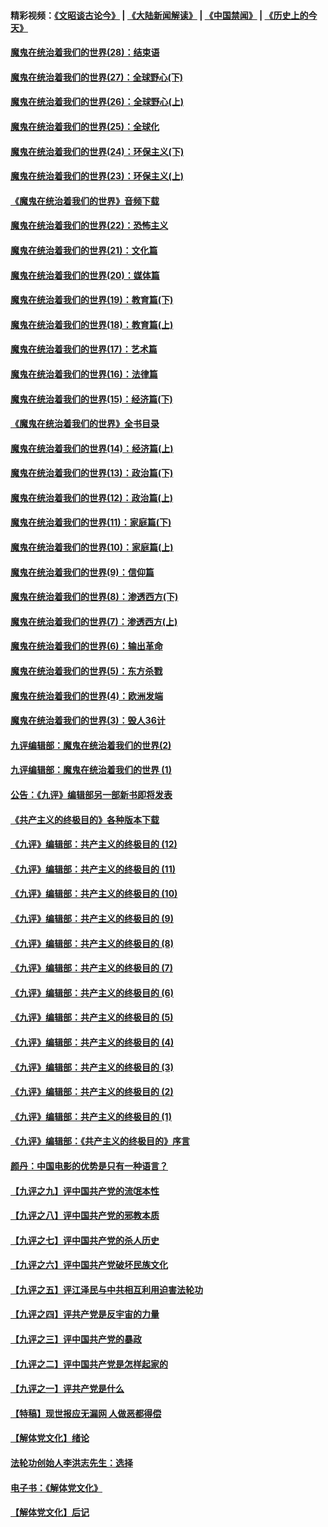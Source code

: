 #### 精彩视频：[《文昭谈古论今》](https://github.com/gfw-breaker/wenzhao/blob/master/README.md?t=01270630) | [《大陆新闻解读》](https://github.com/gfw-breaker/ntdtv-comedy/blob/master/README.md?t=01270630) | [《中国禁闻》](https://github.com/gfw-breaker/ntdtv-news/blob/master/README.md?t=01270630) | [《历史上的今天》](https://github.com/gfw-breaker/today-in-history/blob/master/README.md?t=01270630) 

#### [魔鬼在统治着我们的世界(28)：结束语](../pages/nsc422/n10936246.md?t=01270630) 

#### [魔鬼在统治着我们的世界(27)：全球野心(下)](../pages/nsc422/n10928319.md?t=01270630) 

#### [魔鬼在统治着我们的世界(26)：全球野心(上)](../pages/nsc422/n10900318.md?t=01270630) 

#### [魔鬼在统治着我们的世界(25)：全球化](../pages/nsc422/n10788205.md?t=01270630) 

#### [魔鬼在统治着我们的世界(24)：环保主义(下)](../pages/nsc422/n10695307.md?t=01270630) 

#### [魔鬼在统治着我们的世界(23)：环保主义(上)](../pages/nsc422/n10688613.md?t=01270630) 

#### [《魔鬼在统治着我们的世界》音频下载](../pages/nsc422/n10635553.md?t=01270630) 

#### [魔鬼在统治着我们的世界(22)：恐怖主义](../pages/nsc422/n10614727.md?t=01270630) 

#### [魔鬼在统治着我们的世界(21)：文化篇](../pages/nsc422/n10597706.md?t=01270630) 

#### [魔鬼在统治着我们的世界(20)：媒体篇](../pages/nsc422/n10586579.md?t=01270630) 

#### [魔鬼在统治着我们的世界(19)：教育篇(下)](../pages/nsc422/n10564808.md?t=01270630) 

#### [魔鬼在统治着我们的世界(18)：教育篇(上)](../pages/nsc422/n10526970.md?t=01270630) 

#### [魔鬼在统治着我们的世界(17)：艺术篇](../pages/nsc422/n10499093.md?t=01270630) 

#### [魔鬼在统治着我们的世界(16)：法律篇](../pages/nsc422/n10485969.md?t=01270630) 

#### [魔鬼在统治着我们的世界(15)：经济篇(下)](../pages/nsc422/n10469975.md?t=01270630) 

#### [《魔鬼在统治着我们的世界》全书目录](../pages/nsc422/n10464261.md?t=01270630) 

#### [魔鬼在统治着我们的世界(14)：经济篇(上)](../pages/nsc422/n10457370.md?t=01270630) 

#### [魔鬼在统治着我们的世界(13)：政治篇(下)](../pages/nsc422/n10448270.md?t=01270630) 

#### [魔鬼在统治着我们的世界(12)：政治篇(上)](../pages/nsc422/n10444576.md?t=01270630) 

#### [魔鬼在统治着我们的世界(11)：家庭篇(下)](../pages/nsc422/n10440961.md?t=01270630) 

#### [魔鬼在统治着我们的世界(10)：家庭篇(上)](../pages/nsc422/n10435448.md?t=01270630) 

#### [魔鬼在统治着我们的世界(9)：信仰篇](../pages/nsc422/n10432159.md?t=01270630) 

#### [魔鬼在统治着我们的世界(8)：渗透西方(下)](../pages/nsc422/n10429603.md?t=01270630) 

#### [魔鬼在统治着我们的世界(7)：渗透西方(上)](../pages/nsc422/n10426013.md?t=01270630) 

#### [魔鬼在统治着我们的世界(6)：输出革命](../pages/nsc422/n10421536.md?t=01270630) 

#### [魔鬼在统治着我们的世界(5)：东方杀戮](../pages/nsc422/n10417707.md?t=01270630) 

#### [魔鬼在统治着我们的世界(4)：欧洲发端](../pages/nsc422/n10414890.md?t=01270630) 

#### [魔鬼在统治着我们的世界(3)：毁人36计](../pages/nsc422/n10411583.md?t=01270630) 

#### [九评编辑部：魔鬼在统治着我们的世界(2)](../pages/nsc422/n10410036.md?t=01270630) 

#### [九评编辑部：魔鬼在统治着我们的世界 (1)](../pages/nsc422/n10406825.md?t=01270630) 

#### [公告：《九评》编辑部另一部新书即将发表](../pages/nsc422/n10405104.md?t=01270630) 

#### [《共产主义的终极目的》各种版本下载](../pages/nsc422/n10022138.md?t=01270630) 

#### [《九评》编辑部：共产主义的终极目的 (12)](../pages/nsc422/n9933272.md?t=01270630) 

#### [《九评》编辑部：共产主义的终极目的 (11)](../pages/nsc422/n9924973.md?t=01270630) 

#### [《九评》编辑部：共产主义的终极目的 (10)](../pages/nsc422/n9920883.md?t=01270630) 

#### [《九评》编辑部：共产主义的终极目的 (9)](../pages/nsc422/n9916363.md?t=01270630) 

#### [《九评》编辑部：共产主义的终极目的 (8)](../pages/nsc422/n9912488.md?t=01270630) 

#### [《九评》编辑部：共产主义的终极目的 (7)](../pages/nsc422/n9901176.md?t=01270630) 

#### [《九评》编辑部：共产主义的终极目的 (6)](../pages/nsc422/n9899359.md?t=01270630) 

#### [《九评》编辑部：共产主义的终极目的 (5)](../pages/nsc422/n9893174.md?t=01270630) 

#### [《九评》编辑部：共产主义的终极目的 (4)](../pages/nsc422/n9891246.md?t=01270630) 

#### [《九评》编辑部：共产主义的终极目的 (3)](../pages/nsc422/n9879879.md?t=01270630) 

#### [《九评》编辑部：共产主义的终极目的 (2)](../pages/nsc422/n9876205.md?t=01270630) 

#### [《九评》编辑部：共产主义的终极目的 (1)](../pages/nsc422/n9865857.md?t=01270630) 

#### [《九评》编辑部：《共产主义的终极目的》序言](../pages/nsc422/n9862666.md?t=01270630) 

#### [颜丹：中国电影的优势是只有一种语言？](../pages/nsc422/n9583062.md?t=01270630) 

#### [【九评之九】评中国共产党的流氓本性](../pages/nsc422/n737542.md?t=01270630) 

#### [【九评之八】评中国共产党的邪教本质](../pages/nsc422/n735942.md?t=01270630) 

#### [【九评之七】评中国共产党的杀人历史](../pages/nsc422/n733806.md?t=01270630) 

#### [【九评之六】评中国共产党破坏民族文化](../pages/nsc422/n731667.md?t=01270630) 

#### [【九评之五】评江泽民与中共相互利用迫害法轮功](../pages/nsc422/n730058.md?t=01270630) 

#### [【九评之四】评共产党是反宇宙的力量](../pages/nsc422/n727814.md?t=01270630) 

#### [【九评之三】评中国共产党的暴政](../pages/nsc422/n725597.md?t=01270630) 

#### [【九评之二】评中国共产党是怎样起家的](../pages/nsc422/n723946.md?t=01270630) 

#### [【九评之一】评共产党是什么](../pages/nsc422/n722529.md?t=01270630) 

#### [【特稿】现世报应无漏网 人做恶都得偿](../pages/nsc422/n4215167.md?t=01270630) 

#### [【解体党文化】绪论](../pages/nsc422/n1449356.md?t=01270630) 

#### [法轮功创始人李洪志先生：选择](../pages/nsc422/n3580738.md?t=01270630) 

#### [电子书：《解体党文化》](../pages/nsc422/n1573484.md?t=01270630) 

#### [【解体党文化】后记](../pages/nsc422/n1531999.md?t=01270630) 

